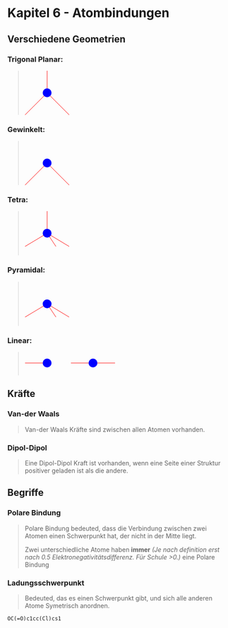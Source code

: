 # Kapitel 6 - Atombindungen

## Verschiedene Geometrien

### Trigonal Planar:

> <svg width="100" height="100">
>     <line x1="50" y1="0" x2="50" y2="50" stroke="red"/>
>     <line x1="50" y1="50" x2="100" y2="100" stroke="red"/>
>     <line x1="50" y1="50" x2="0" y2="100" stroke="red"/>
>     <circle cx="50" cy="50" r="10" fill="blue">
> </svg>

### Gewinkelt:

> <svg width="100" height="100">
>     <line x1="50" y1="50" x2="100" y2="100" stroke="red"/>
>     <line x1="50" y1="50" x2="0" y2="100" stroke="red"/>
>     <circle cx="50" cy="50" r="10" fill="blue">
> </svg>

### Tetra:

> <svg width="100" height="100">
>     <line x1="50" y1="0" x2="50" y2="50" stroke="red"/>
>     <line x1="50" y1="50" x2="100" y2="80" stroke="red"/>
>     <line x1="50" y1="50" x2="70" y2="80" stroke="red"/>
>     <line x1="50" y1="50" x2="0" y2="80" stroke="red"/>
>     <circle cx="50" cy="50" r="10" fill="blue">
> </svg>

### Pyramidal:

> <svg width="100" height="100">
>     <line x1="50" y1="50" x2="100" y2="80" stroke="red"/>
>     <line x1="50" y1="50" x2="70" y2="80" stroke="red"/>
>     <line x1="50" y1="50" x2="0" y2="80" stroke="red"/>
>     <circle cx="50" cy="50" r="10" fill="blue">
> </svg>

### Linear:

> <svg width="100" height="50">
>     <line x1="0" y1="25" x2="50" y2="25" stroke="red"/>
>     <circle cx="50" cy="25" r="10" fill="blue">
> </svg>
> 
> <svg width="100" height="50">
>     <line x1="0" y1="25" x2="100" y2="25" stroke="red"/>
>     <circle cx="50" cy="25" r="10" fill="blue">
> </svg>

## Kräfte

### Van-der Waals

> Van-der Waals Kräfte sind zwischen allen Atomen vorhanden.

### Dipol-Dipol

> Eine Dipol-Dipol Kraft ist vorhanden, wenn eine Seite einer Struktur positiver geladen ist als die andere.

## Begriffe

### Polare Bindung

> Polare Bindung bedeuted, dass die Verbindung zwischen zwei Atomen einen Schwerpunkt hat, der nicht in der Mitte liegt.
> 
> Zwei unterschiedliche Atome haben **immer** *(Je nach definition erst nach 0.5 Elektronegativitätsdifferenz. Für Schule >0.)* eine Polare Bindung

### Ladungsschwerpunkt

> Bedeuted, das es einen Schwerpunkt gibt, und sich alle anderen Atome Symetrisch anordnen.

```smiles
OC(=O)c1cc(Cl)cs1
```